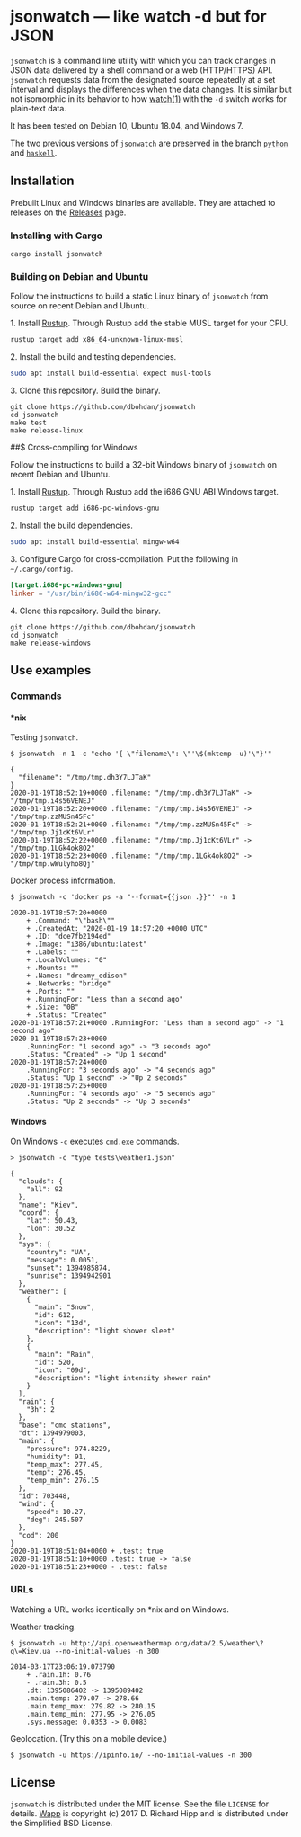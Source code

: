 # jsonwatch — like watch -d but for JSON

`jsonwatch` is a command line utility with which you can track changes in JSON data delivered by a shell command or a web (HTTP/HTTPS) API. `jsonwatch` requests data from the designated source repeatedly at a set interval and displays the differences when the data changes. It is similar but not isomorphic in its behavior to how [watch(1)](https://manpages.debian.org/stable/procps/watch.1.en.html) with the `-d` switch works for plain-text data.

It has been tested on Debian 10, Ubuntu 18.04, and Windows 7.

The two previous versions of `jsonwatch` are preserved in the branch [`python`](https://github.com/dbohdan/jsonwatch/tree/python) and [`haskell`](https://github.com/dbohdan/jsonwatch/tree/haskell).


## Installation

Prebuilt Linux and Windows binaries are available. They are attached to releases on the [Releases](https://github.com/dbohdan/jsonwatch/releases) page.

### Installing with Cargo

```shell
cargo install jsonwatch
```

### Building on Debian and Ubuntu

Follow the instructions to build a static Linux binary of `jsonwatch` from source on recent Debian and Ubuntu.

1\. Install [Rustup](https://rustup.rs/). Through Rustup add the stable MUSL target for your CPU.

```sh
rustup target add x86_64-unknown-linux-musl
```

2\. Install the build and testing dependencies.

```sh
sudo apt install build-essential expect musl-tools
```

3\. Clone this repository. Build the binary.

    git clone https://github.com/dbohdan/jsonwatch
    cd jsonwatch
    make test
    make release-linux

##$ Cross-compiling for Windows

Follow the instructions to build a 32-bit Windows binary of `jsonwatch` on recent Debian and Ubuntu.

1\. Install [Rustup](https://rustup.rs/). Through Rustup add the i686 GNU ABI Windows target.

```sh
rustup target add i686-pc-windows-gnu
```

2\. Install the build dependencies.

```sh
sudo apt install build-essential mingw-w64
```

3\. Configure Cargo for cross-compilation. Put the following in `~/.cargo/config`.

```toml
[target.i686-pc-windows-gnu]
linker = "/usr/bin/i686-w64-mingw32-gcc"
```

4\. Clone this repository. Build the binary.

    git clone https://github.com/dbohdan/jsonwatch
    cd jsonwatch
    make release-windows


## Use examples

### Commands

#### *nix

Testing `jsonwatch`.

    $ jsonwatch -n 1 -c "echo '{ \"filename\": \"'\$(mktemp -u)'\"}'"

    {
      "filename": "/tmp/tmp.dh3Y7LJTaK"
    }
    2020-01-19T18:52:19+0000 .filename: "/tmp/tmp.dh3Y7LJTaK" -> "/tmp/tmp.i4s56VENEJ"
    2020-01-19T18:52:20+0000 .filename: "/tmp/tmp.i4s56VENEJ" -> "/tmp/tmp.zzMUSn45Fc"
    2020-01-19T18:52:21+0000 .filename: "/tmp/tmp.zzMUSn45Fc" -> "/tmp/tmp.Jj1cKt6VLr"
    2020-01-19T18:52:22+0000 .filename: "/tmp/tmp.Jj1cKt6VLr" -> "/tmp/tmp.1LGk4ok8O2"
    2020-01-19T18:52:23+0000 .filename: "/tmp/tmp.1LGk4ok8O2" -> "/tmp/tmp.wWulyho8Qj"

Docker process information.

    $ jsonwatch -c 'docker ps -a "--format={{json .}}"' -n 1

    2020-01-19T18:57:20+0000
        + .Command: "\"bash\""
        + .CreatedAt: "2020-01-19 18:57:20 +0000 UTC"
        + .ID: "dce7fb2194ed"
        + .Image: "i386/ubuntu:latest"
        + .Labels: ""
        + .LocalVolumes: "0"
        + .Mounts: ""
        + .Names: "dreamy_edison"
        + .Networks: "bridge"
        + .Ports: ""
        + .RunningFor: "Less than a second ago"
        + .Size: "0B"
        + .Status: "Created"
    2020-01-19T18:57:21+0000 .RunningFor: "Less than a second ago" -> "1 second ago"
    2020-01-19T18:57:23+0000
        .RunningFor: "1 second ago" -> "3 seconds ago"
        .Status: "Created" -> "Up 1 second"
    2020-01-19T18:57:24+0000
        .RunningFor: "3 seconds ago" -> "4 seconds ago"
        .Status: "Up 1 second" -> "Up 2 seconds"
    2020-01-19T18:57:25+0000
        .RunningFor: "4 seconds ago" -> "5 seconds ago"
        .Status: "Up 2 seconds" -> "Up 3 seconds"

#### Windows

On Windows `-c` executes `cmd.exe` commands.

    > jsonwatch -c "type tests\weather1.json"

    {
      "clouds": {
        "all": 92
      },
      "name": "Kiev",
      "coord": {
        "lat": 50.43,
        "lon": 30.52
      },
      "sys": {
        "country": "UA",
        "message": 0.0051,
        "sunset": 1394985874,
        "sunrise": 1394942901
      },
      "weather": [
        {
          "main": "Snow",
          "id": 612,
          "icon": "13d",
          "description": "light shower sleet"
        },
        {
          "main": "Rain",
          "id": 520,
          "icon": "09d",
          "description": "light intensity shower rain"
        }
      ],
      "rain": {
        "3h": 2
      },
      "base": "cmc stations",
      "dt": 1394979003,
      "main": {
        "pressure": 974.8229,
        "humidity": 91,
        "temp_max": 277.45,
        "temp": 276.45,
        "temp_min": 276.15
      },
      "id": 703448,
      "wind": {
        "speed": 10.27,
        "deg": 245.507
      },
      "cod": 200
    }
    2020-01-19T18:51:04+0000 + .test: true
    2020-01-19T18:51:10+0000 .test: true -> false
    2020-01-19T18:51:23+0000 - .test: false

### URLs

Watching a URL works identically on *nix and on Windows.

Weather tracking.

    $ jsonwatch -u http://api.openweathermap.org/data/2.5/weather\?q\=Kiev,ua --no-initial-values -n 300

    2014-03-17T23:06:19.073790
        + .rain.1h: 0.76
        - .rain.3h: 0.5
        .dt: 1395086402 -> 1395089402
        .main.temp: 279.07 -> 278.66
        .main.temp_max: 279.82 -> 280.15
        .main.temp_min: 277.95 -> 276.05
        .sys.message: 0.0353 -> 0.0083

Geolocation. (Try this on a mobile device.)

    $ jsonwatch -u https://ipinfo.io/ --no-initial-values -n 300


## License

`jsonwatch` is distributed under the MIT license. See the file `LICENSE` for details.  [Wapp](tests/vendor/wapp/wapp.tcl) is copyright (c) 2017 D. Richard Hipp and is distributed under the Simplified BSD License.
